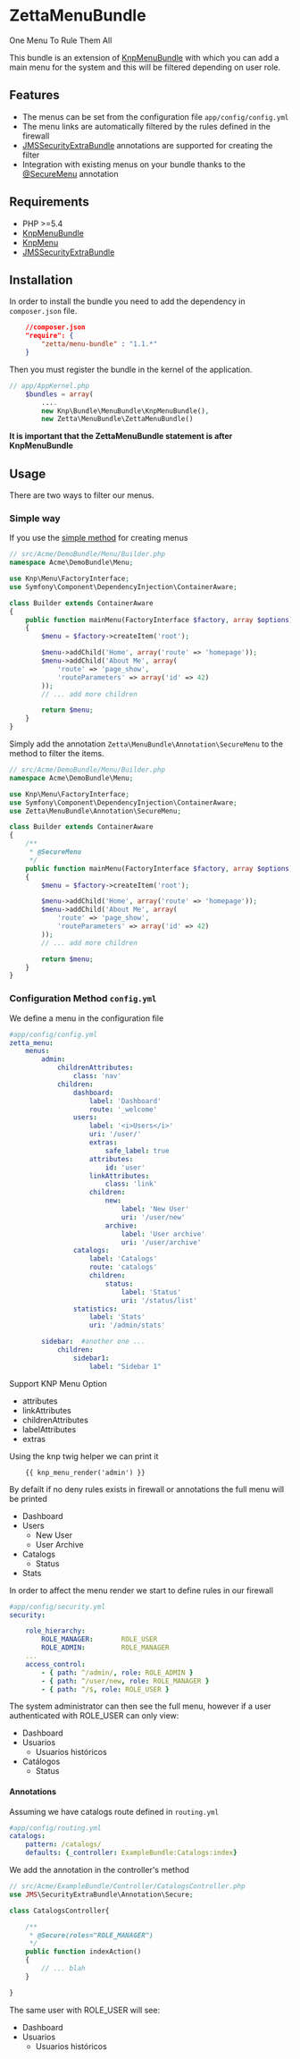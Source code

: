 ZettaMenuBundle
===============

One Menu To Rule Them All


This bundle is an extension of [KnpMenuBundle](https://github.com/KnpLabs/KnpMenuBundle) with which you can add a main menu for the system and this will be filtered depending on user role.


## Features

 - The menus can be set from the configuration file `app/config/config.yml`
 - The menu links are automatically filtered by the rules defined in the firewall
 - [JMSSecurityExtraBundle](http://jmsyst.com/bundles/JMSSecurityExtraBundle/master/annotations#secure) annotations are supported for creating the filter
 - Integration with existing menus on your bundle thanks to the [@SecureMenu](#simple-way) annotation


## Requirements

 - PHP >=5.4
 - [KnpMenuBundle](https://github.com/KnpLabs/KnpMenuBundle)
 - [KnpMenu](https://github.com/KnpLabs/KnpMenu)
 - [JMSSecurityExtraBundle](https://github.com/schmittjoh/JMSSecurityExtraBundle)


## Installation

In order to install the bundle you need to add the dependency in `composer.json` file.

```json
    //composer.json
    "require": {
        "zetta/menu-bundle" : "1.1.*"
    }
```

Then you must register the bundle in the kernel of the application.

```php
// app/AppKernel.php
    $bundles = array(
        ....
        new Knp\Bundle\MenuBundle\KnpMenuBundle(),
        new Zetta\MenuBundle\ZettaMenuBundle()
```

**It is important that the ZettaMenuBundle statement is after KnpMenuBundle**

## Usage

There are two ways to filter our menus.

### Simple way

If you use the [simple method](https://github.com/KnpLabs/KnpMenuBundle/blob/master/Resources/doc/index.md#method-a-the-easy-way-yay) for creating menus

```php
// src/Acme/DemoBundle/Menu/Builder.php
namespace Acme\DemoBundle\Menu;

use Knp\Menu\FactoryInterface;
use Symfony\Component\DependencyInjection\ContainerAware;

class Builder extends ContainerAware
{
    public function mainMenu(FactoryInterface $factory, array $options)
    {
        $menu = $factory->createItem('root');

        $menu->addChild('Home', array('route' => 'homepage'));
        $menu->addChild('About Me', array(
            'route' => 'page_show',
            'routeParameters' => array('id' => 42)
        ));
        // ... add more children

        return $menu;
    }
}
```

Simply add the annotation `Zetta\MenuBundle\Annotation\SecureMenu` to the method to filter the items.


```php
// src/Acme/DemoBundle/Menu/Builder.php
namespace Acme\DemoBundle\Menu;

use Knp\Menu\FactoryInterface;
use Symfony\Component\DependencyInjection\ContainerAware;
use Zetta\MenuBundle\Annotation\SecureMenu;

class Builder extends ContainerAware
{
    /**
     * @SecureMenu
     */
    public function mainMenu(FactoryInterface $factory, array $options)
    {
        $menu = $factory->createItem('root');

        $menu->addChild('Home', array('route' => 'homepage'));
        $menu->addChild('About Me', array(
            'route' => 'page_show',
            'routeParameters' => array('id' => 42)
        ));
        // ... add more children

        return $menu;
    }
}
```

### Configuration Method `config.yml`

We define a menu in the configuration file

```yaml
#app/config/config.yml
zetta_menu:
    menus:
        admin:
            childrenAttributes:
                class: 'nav'
            children:
                dashboard:
                    label: 'Dashboard'
                    route: '_welcome'
                users:
                    label: '<i>Users</i>'
                    uri: '/user/'
                    extras:
                        safe_label: true
                    attributes:
                        id: 'user'
                    linkAttributes:
                        class: 'link'
                    children:
                        new:
                            label: 'New User'
                            uri: '/user/new'
                        archive:
                            label: 'User archive'
                            uri: '/user/archive'
                catalogs:
                    label: 'Catalogs'
                    route: 'catalogs'
                    children:
                        status:
                            label: 'Status'
                            uri: '/status/list'
                statistics:
                    label: 'Stats'
                    uri: '/admin/stats'

        sidebar:  #another one ...
            children:
                sidebar1:
                    label: "Sidebar 1"
```
Support KNP Menu Option
* attributes
* linkAttributes
* childrenAttributes
* labelAttributes
* extras

Using the knp twig helper we can print it

```jinja
    {{ knp_menu_render('admin') }}
```

By defailt if no deny rules exists in firewall or annotations the full menu will be printed


 - Dashboard
 - Users
    - New User
    - User Archive
 - Catalogs
    - Status
 - Stats

In order to affect the menu render we start to define rules in our firewall


```yaml
#app/config/security.yml
security:

    role_hierarchy:
        ROLE_MANAGER:       ROLE_USER
        ROLE_ADMIN:         ROLE_MANAGER
    ...
    access_control:
        - { path: ^/admin/, role: ROLE_ADMIN }
        - { path: ^/user/new, role: ROLE_MANAGER }
        - { path: ^/$, role: ROLE_USER }
```


The system administrator can then see the full menu, however if a user authenticated with ROLE_USER can only view:


 - Dashboard
 - Usuarios
    - Usuarios históricos
 - Catálogos
    - Status


#### Annotations

Assuming we have catalogs route defined in `routing.yml`

```yaml
#app/config/routing.yml
catalogs:
    pattern: /catalogs/
    defaults: {_controller: ExampleBundle:Catalogs:index}
```

We add the annotation in the controller's method

```php
// src/Acme/ExampleBundle/Controller/CatalogsController.php
use JMS\SecurityExtraBundle\Annotation\Secure;

class CatalogsController{

    /**
     * @Secure(roles="ROLE_MANAGER")
     */
    public function indexAction()
    {
        // ... blah
    }

}
```

The same user with ROLE_USER will see:

 - Dashboard
 - Usuarios
    - Usuarios históricos
